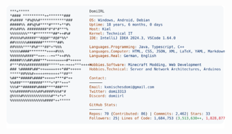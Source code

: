 <a href="https://github.com/DomiIRL">
  <picture>
    <source media="(prefers-color-scheme: dark)" srcset="https://raw.githubusercontent.com/DomiIRL/DomiIRLStats/main/dark_mode.svg">
    <img alt="Andrew Grant's GitHub Profile README" src="https://raw.githubusercontent.com/DomiIRL/DomiIRLStats/main/light_mode.svg">
  </picture>
</a>

